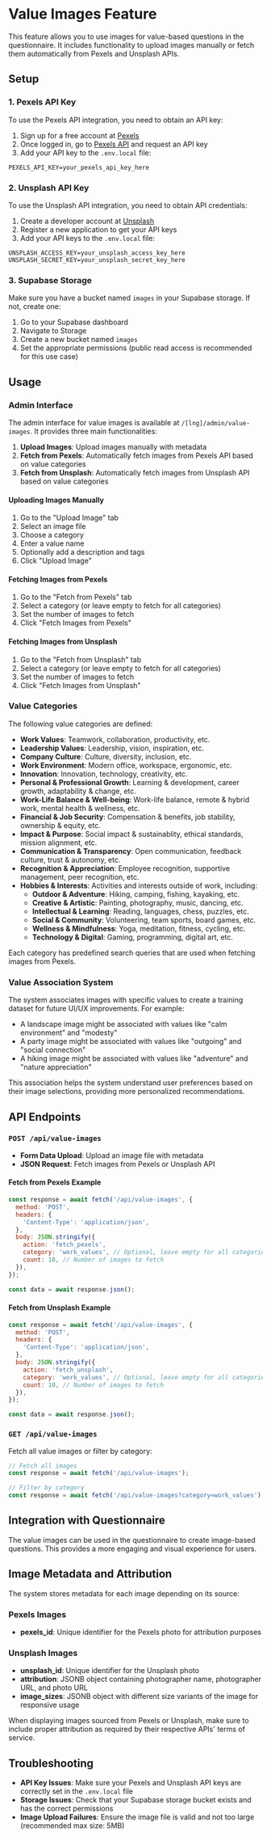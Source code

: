 # Value Images Feature

This feature allows you to use images for value-based questions in the questionnaire. It includes functionality to upload images manually or fetch them automatically from Pexels and Unsplash APIs.

## Setup

### 1. Pexels API Key

To use the Pexels API integration, you need to obtain an API key:

1. Sign up for a free account at [Pexels](https://www.pexels.com/join-consumer/)
2. Once logged in, go to [Pexels API](https://www.pexels.com/api/) and request an API key
3. Add your API key to the `.env.local` file:

```
PEXELS_API_KEY=your_pexels_api_key_here
```

### 2. Unsplash API Key

To use the Unsplash API integration, you need to obtain API credentials:

1. Create a developer account at [Unsplash](https://unsplash.com/developers)
2. Register a new application to get your API keys
3. Add your API keys to the `.env.local` file:

```
UNSPLASH_ACCESS_KEY=your_unsplash_access_key_here
UNSPLASH_SECRET_KEY=your_unsplash_secret_key_here
```

### 3. Supabase Storage

Make sure you have a bucket named `images` in your Supabase storage. If not, create one:

1. Go to your Supabase dashboard
2. Navigate to Storage
3. Create a new bucket named `images`
4. Set the appropriate permissions (public read access is recommended for this use case)

## Usage

### Admin Interface

The admin interface for value images is available at `/[lng]/admin/value-images`. It provides three main functionalities:

1. **Upload Images**: Upload images manually with metadata
2. **Fetch from Pexels**: Automatically fetch images from Pexels API based on value categories
3. **Fetch from Unsplash**: Automatically fetch images from Unsplash API based on value categories

#### Uploading Images Manually

1. Go to the "Upload Image" tab
2. Select an image file
3. Choose a category
4. Enter a value name
5. Optionally add a description and tags
6. Click "Upload Image"

#### Fetching Images from Pexels

1. Go to the "Fetch from Pexels" tab
2. Select a category (or leave empty to fetch for all categories)
3. Set the number of images to fetch
4. Click "Fetch Images from Pexels"

#### Fetching Images from Unsplash

1. Go to the "Fetch from Unsplash" tab
2. Select a category (or leave empty to fetch for all categories)
3. Set the number of images to fetch
4. Click "Fetch Images from Unsplash"

### Value Categories

The following value categories are defined:

- **Work Values**: Teamwork, collaboration, productivity, etc.
- **Leadership Values**: Leadership, vision, inspiration, etc.
- **Company Culture**: Culture, diversity, inclusion, etc.
- **Work Environment**: Modern office, workspace, ergonomic, etc.
- **Innovation**: Innovation, technology, creativity, etc.
- **Personal & Professional Growth**: Learning & development, career growth, adaptability & change, etc.
- **Work-Life Balance & Well-being**: Work-life balance, remote & hybrid work, mental health & wellness, etc.
- **Financial & Job Security**: Compensation & benefits, job stability, ownership & equity, etc.
- **Impact & Purpose**: Social impact & sustainablity, ethical standards, mission alignment, etc.
- **Communication & Transparency**: Open communication, feedback culture, trust & autonomy, etc.
- **Recognition & Appreciation**: Employee recognition, supportive management, peer recognition, etc.
- **Hobbies & Interests**: Activities and interests outside of work, including:
  - **Outdoor & Adventure**: Hiking, camping, fishing, kayaking, etc.
  - **Creative & Artistic**: Painting, photography, music, dancing, etc.
  - **Intellectual & Learning**: Reading, languages, chess, puzzles, etc.
  - **Social & Community**: Volunteering, team sports, board games, etc.
  - **Wellness & Mindfulness**: Yoga, meditation, fitness, cycling, etc.
  - **Technology & Digital**: Gaming, programming, digital art, etc.

Each category has predefined search queries that are used when fetching images from Pexels.

### Value Association System

The system associates images with specific values to create a training dataset for future UI/UX improvements. For example:

- A landscape image might be associated with values like "calm environment" and "modesty"
- A party image might be associated with values like "outgoing" and "social connection"
- A hiking image might be associated with values like "adventure" and "nature appreciation"

This association helps the system understand user preferences based on their image selections, providing more personalized recommendations.

## API Endpoints

### `POST /api/value-images`

- **Form Data Upload**: Upload an image file with metadata
- **JSON Request**: Fetch images from Pexels or Unsplash API

#### Fetch from Pexels Example

```javascript
const response = await fetch('/api/value-images', {
  method: 'POST',
  headers: {
    'Content-Type': 'application/json',
  },
  body: JSON.stringify({
    action: 'fetch_pexels',
    category: 'work_values', // Optional, leave empty for all categories
    count: 10, // Number of images to fetch
  }),
});

const data = await response.json();
```

#### Fetch from Unsplash Example

```javascript
const response = await fetch('/api/value-images', {
  method: 'POST',
  headers: {
    'Content-Type': 'application/json',
  },
  body: JSON.stringify({
    action: 'fetch_unsplash',
    category: 'work_values', // Optional, leave empty for all categories
    count: 10, // Number of images to fetch
  }),
});

const data = await response.json();
```

### `GET /api/value-images`

Fetch all value images or filter by category:

```javascript
// Fetch all images
const response = await fetch('/api/value-images');

// Filter by category
const response = await fetch('/api/value-images?category=work_values');
```

## Integration with Questionnaire

The value images can be used in the questionnaire to create image-based questions. This provides a more engaging and visual experience for users.

## Image Metadata and Attribution

The system stores metadata for each image depending on its source:

### Pexels Images

- **pexels_id**: Unique identifier for the Pexels photo for attribution purposes

### Unsplash Images

- **unsplash_id**: Unique identifier for the Unsplash photo
- **attribution**: JSONB object containing photographer name, photographer URL, and photo URL
- **image_sizes**: JSONB object with different size variants of the image for responsive usage

When displaying images sourced from Pexels or Unsplash, make sure to include proper attribution as required by their respective APIs' terms of service.

## Troubleshooting

- **API Key Issues**: Make sure your Pexels and Unsplash API keys are correctly set in the `.env.local` file
- **Storage Issues**: Check that your Supabase storage bucket exists and has the correct permissions
- **Image Upload Failures**: Ensure the image file is valid and not too large (recommended max size: 5MB)
